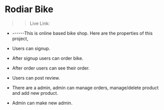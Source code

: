 # Rodiar Bike

> > Live Link:  

* ------This is online based bike shop. Here are the properties of this project,

* Users can signup.
* After signup users can order bike.
* After order users can see their order.
* Users can post review.
* There are a admin, admin can manage orders, manage/delete product and add new product.
* Admin can make new admin.


